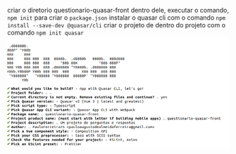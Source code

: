 criar o diretorio questionario-quasar-front
dentro dele, executar o comando, `npm init` para criar o `package.json`
instalar o quasar cli com o comando `npm install --save-dev @quasar/cli`
criar o projeto de dentro do projeto com o comando `npm init quasar`
![QuasarCliOutput](./images/Screenshot%20from%202022-12-05%2007-55-49.png "QuasarCliOutput")
